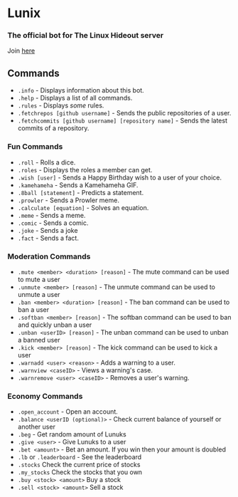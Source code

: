 # Lunix
### The official bot for The Linux Hideout server
Join [here](https://discord.com/invite/xHVECSnRZ4)

## Commands
- `.info` - Displays information about this bot.
- `.help` - Displays a list of all commands.
- `.rules` - Displays *some* rules.
- `.fetchrepos [github username]` - Sends the public repositories of a user.
- `.fetchcommits [github username] [repository name]` - Sends the latest commits of a repository.

### Fun Commands
- `.roll` - Rolls a dice.
- `.roles` - Displays the roles a member can get.
- `.wish [user]` - Sends a Happy Birthday wish to a user of your choice.
- `.kamehameha` - Sends a Kamehameha GIF.
- `.8ball [statement]` - Predicts a statement.
- `.prowler` - Sends a Prowler meme.
- `.calculate [equation]` - Solves an equation.
- `.meme` - Sends a meme.
- `.comic` - Sends a comic.
- `.joke` - Sends a joke
- `.fact` - Sends a fact.

### Moderation Commands
- `.mute <member> <duration> [reason]` - The mute command can be used to mute a user
- `.unmute <member> [reason]` - The unmute command can be used to unmute a user
- `.ban <member> <duration> [reason]` - The ban command can be used to ban a user
- `.softban <member> [reason]` - The softban command can be used to ban and quickly unban a user
- `.unban <userID> [reason]` - The unban command can be used to unban a banned user
- `.kick <member> [reason]` - The kick command can be used to kick a user
- `.warnadd <user> <reason>` - Adds a warning to a user.
- `.warnview <caseID>` - Views a warning's case.
- `.warnremove <user> <caseID>` - Removes a user's warning.

### Economy Commands
- `.open_account` - Open an account.
- `.balance <userID (optional)>` - Check current balance of yourself or another user
- `.beg` - Get random amount of Lunuks
- `.give <user>` - Give Lunuks to a user
- `.bet <amount>` - Bet an amount. If you win then your amount is doubled
- `.lb` or `.leaderboard` - See the leaderboard
- `.stocks` Check the current price of stocks
- `.my_stocks` Check the stocks that you own
- `.buy <stock> <amount>` Buy a stock
- `.sell <stock> <amount>` Sell a stock